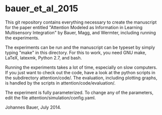 # bauer_et_al_2015

This git repository contains everything necessary to create the manuscript 
for the paper entitled "Attention Modeled as Information in Learning 
Multisensory Integration" by Bauer, Magg, and Wermter, including
running the experiments.

The experiments can be run and the manuscript can be typeset by simply
typing "make" in this directory.  For this to work, you need GNU make,
LaTeX, latexmk, Python 2.7, and bash.

Running the experiments takes a lot of time, especially on slow
computers.  If you just want to check out the code, have a look at the
python scripts in the subdirectory attention/code/.  The evaluation,
including plotting graphs, is handled by the scripts in 
attention/code/evaluation/.

The experiment is fully parameterized. To change any of the parameters,
edit the file attention/simulation/config.yaml.


Johannes Bauer, July 2014.
